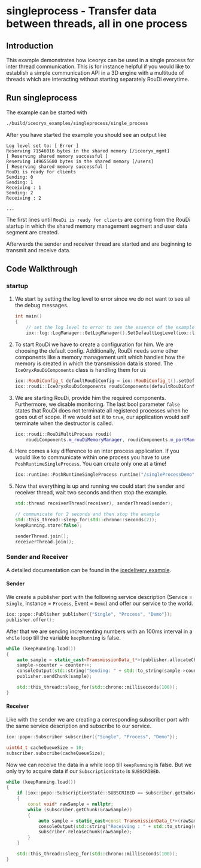 # singleprocess - Transfer data between threads, all in one process

## Introduction

This example demonstrates how iceoryx can be used in a single process for 
inter thread communication. This is for instance helpful if you would like
to establish a simple communication API in a 3D engine with a multitude of 
threads which are interacting without starting separately RouDi everytime.

## Run singleprocess

The example can be started with 
```sh 
./build/iceoryx_examples/singleprocess/single_process
```

After you have started the example you should see an output like 
```
Log level set to: [ Error ]
Reserving 71546016 bytes in the shared memory [/iceoryx_mgmt]
[ Reserving shared memory successful ]
Reserving 149655680 bytes in the shared memory [/users]
[ Reserving shared memory successful ]
RouDi is ready for clients
Sending: 0
Sending: 1
Receiving : 1
Sending: 2
Receiving : 2

...
```

The first lines until `RouDi is ready for clients` are coming from the RouDi 
startup in which the shared memory management segment and user data segment are 
created.

Afterwards the sender and receiver thread are started and are beginning to 
transmit and receive data.

## Code Walkthrough

### startup 

 1. We start by setting the log level to error since we do not want to see all the
    debug messages.

    ```cpp
    int main()
    {
        // set the log level to error to see the essence of the example
        iox::log::LogManager::GetLogManager().SetDefaultLogLevel(iox::log::LogLevel::kError);
    ```
 
 2. To start RouDi we have to create a configuration for him. We are choosing the 
    default config. Additionally, RouDi needs some other components like a memory 
    management unit which handles how the memory is created in which the transmission
    data is stored. The `IceOryxRouDiComponents` class is handling them for us
    ```cpp
    iox::RouDiConfig_t defaultRouDiConfig = iox::RouDiConfig_t().setDefaults();
    iox::roudi::IceOryxRouDiComponents roudiComponents(defaultRouDiConfig);
    ```

 3. We are starting RouDi, provide him the required components. Furthermore, we 
    disable monitoring. The last bool parameter `false` states that RouDi does not 
    terminate all registered processes when he goes out of scope. If we would set it 
    to `true`, our application would self terminate when the destructor is called.
    ```cpp
    iox::roudi::RouDiMultiProcess roudi(
        roudiComponents.m_rouDiMemoryManager, roudiComponents.m_portManager, iox::roudi::MonitoringMode::OFF, false);
    ```

 4. Here comes a key difference to an inter process application. If you would like 
    to communicate within one process you have to use `PoshRuntimeSingleProcess`.
    You can create only one at a time!
    ```cpp
    iox::runtime::PoshRuntimeSingleProcess runtime("/singleProcessDemo");
    ```

 5. Now that everything is up and running we could start the sender and receiver 
    thread, wait two seconds and then stop the example.
    ```cpp
    std::thread receiverThread(receiver), senderThread(sender);

    // communicate for 2 seconds and then stop the example
    std::this_thread::sleep_for(std::chrono::seconds(2));
    keepRunning.store(false);

    senderThread.join();
    receiverThread.join();
    ```

### Sender and Receiver
A detailed documentation can be found in the [icedelivery example](../icedelivery).

#### Sender 
We create a publisher port with the following service description 
(Service = `Single`, Instance = `Process`, Event = `Demo`) and offer our service 
to the world.
```cpp
iox::popo::Publisher publisher({"Single", "Process", "Demo"});
publisher.offer();
```
After that we are sending 
incrementing numbers with an 100ms interval in a `while` loop till the 
variable `keepRunning` is false.
```cpp
while (keepRunning.load())
{
    auto sample = static_cast<TransmissionData_t*>(publisher.allocateChunk(sizeof(TransmissionData_t)));
    sample->counter = counter++;
    consoleOutput(std::string("Sending: " + std::to_string(sample->counter)));
    publisher.sendChunk(sample);

    std::this_thread::sleep_for(std::chrono::milliseconds(100));
}
```

#### Receiver 
Like with the sender we are creating a corresponding subscriber port with the 
same service description and subscribe to our service.
```cpp
iox::popo::Subscriber subscriber({"Single", "Process", "Demo"});

uint64_t cacheQueueSize = 10;
subscriber.subscribe(cacheQueueSize);
```
Now we can receive the data in a while loop till `keepRunning` is false. But we 
only try to acquire data if our `SubscriptionState` is `SUBSCRIBED`.
```cpp
while (keepRunning.load())
{
    if (iox::popo::SubscriptionState::SUBSCRIBED == subscriber.getSubscriptionState())
    {
        const void* rawSample = nullptr;
        while (subscriber.getChunk(&rawSample))
        {
            auto sample = static_cast<const TransmissionData_t*>(rawSample);
            consoleOutput(std::string("Receiving : " + std::to_string(sample->counter)));
            subscriber.releaseChunk(rawSample);
        }
    }

    std::this_thread::sleep_for(std::chrono::milliseconds(100));
}
```
